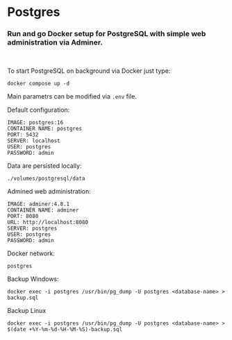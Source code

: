# Postgres
### Run and go Docker setup for PostgreSQL with simple web administration via Adminer.

<br />

To start PostgreSQL on background via Docker just type:
```
docker compose up -d
```

Main parametrs can be modified via `.env` file.


Default configuration:
```
IMAGE: postgres:16
CONTAINER NAME: postgres
PORT: 5432
SERVER: localhost
USER: postgres
PASSWORD: admin
```

Data are persisted locally:
```
./volumes/postgresql/data
```

Admined web administration:
```
IMAGE: adminer:4.8.1
CONTAINER NAME: adminer
PORT: 8080
URL: http://localhost:8080
SERVER: postgres
USER: postgres
PASSWORD: admin
```

Docker network:
```
postgres
```

Backup Windows:
```
docker exec -i postgres /usr/bin/pg_dump -U postgres <database-name> > backup.sql 
```

Backup Linux
```
docker exec -i postgres /usr/bin/pg_dump -U postgres <database-name> > $(date +%Y-%m-%d-%H-%M-%S)-backup.sql 
```
